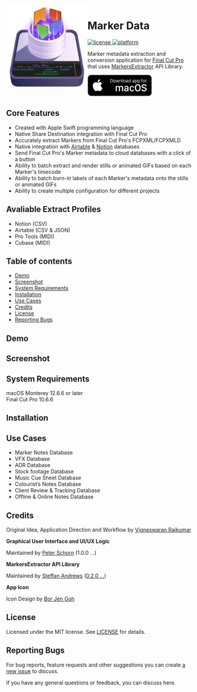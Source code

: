 <img src="assets/marker_data_app_icon.png" width="220" alt="App icon" align="left"/>

<div>
<h1>Marker Data</h1>
<!-- license -->
<a href="https://github.com/TheAcharya/MarkerData/blob/main/LICENSE">
<img src="http://img.shields.io/badge/license-MIT-lightgrey.svg?style=flat" alt="license"/>
</a>
<!-- platform -->
<a href="https://github.com/TheAcharya/MarkerData">
<img src="https://img.shields.io/badge/platform-macOS-lightgrey.svg?style=flat" alt="platform"/>
</a>
<p>
<p>Marker metadata extraction and conversion application for <a href="https://www.apple.com/final-cut-pro/" target="_blank">Final Cut Pro</a> that uses <a href="https://github.com/TheAcharya/MarkersExtractor" target="_blank">MarkersExtractor</a> API Library.</p>
<a href="https://github.com/TheAcharya/MarkerData/releases"><img src="assets/macos_badge_noborder.png" width="175" alt="Download for macOS"/></a>
</div>

## Core Features

- Created with Apple Swift programming language 
- Native Share Destination integration with Final Cut Pro
- Accurately extract Markers from Final Cut Pro's FCPXML/FCPXMLD
- Native integration with [Airtable](https://www.airtable.com) & [Notion](https://www.notion.so) databases
- Send Final Cut Pro's Marker metadata to cloud databases with a click of a button
- Ability to batch extract and render stills or animated GIFs based on each Marker's timecode
- Ability to batch burn-in labels of each Marker's metadata onto the stills or animated GIFs
- Ability to create multiple configuration for different projects

## Avaliable Extract Profiles

- Notion (CSV)
- Airtable (CSV & JSON)
- Pro Tools (MIDI)
- Cubase (MIDI)

## Table of contents
- [Demo](#demo)
- [Screenshot](#screenshot)
- [System Requirements](#system-requirements)
- [Installation](#installation)
- [Use Cases](#use-cases)
- [Credits](#Credits)
- [License](#License)
- [Reporting Bugs](#reporting-bugs)

## Demo

## Screenshot

## System Requirements

macOS Monterey 12.6.6 or later <br> Final Cut Pro 10.6.6

## Installation

## Use Cases
- Marker Notes Database
- VFX Database
- ADR Database
- Stock footage Database
- Music Cue Sheet Database
- Colourist’s Notes Database
- Client Review & Tracking Database
- Offline & Online Notes Database

## Credits

Original Idea, Application Direction and Workflow by [Vigneswaran Rajkumar](https://twitter.com/IAmVigneswaran)

**Graphical User Interface and UI/UX Logic**

Maintained by [Peter Schorn](https://github.com/Peter-Schorn) (1.0.0 ...)

**MarkersExtractor API Library**

Maintained by [Steffan Andrews](https://github.com/orchetect) ([0.2.0 ...](https://github.com/TheAcharya/MarkersExtractor))

**App Icon**

Icon Design by [Bor Jen Goh](https://www.artstation.com/borjengoh)

## License

Licensed under the MIT license. See [LICENSE](https://github.com/TheAcharya/MarkerData/blob/main/LICENSE) for details.

## Reporting Bugs

For bug reports, feature requests and other suggestions you can create [a new issue](https://github.com/TheAcharya/MarkerData/issues) to discuss.

If you have any general questions or feedback, you can discuss here.
